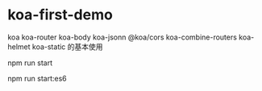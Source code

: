 # koa-first-demo
koa koa-router koa-body koa-jsonn @koa/cors koa-combine-routers koa-helmet koa-static 的基本使用

npm run start

npm run start:es6